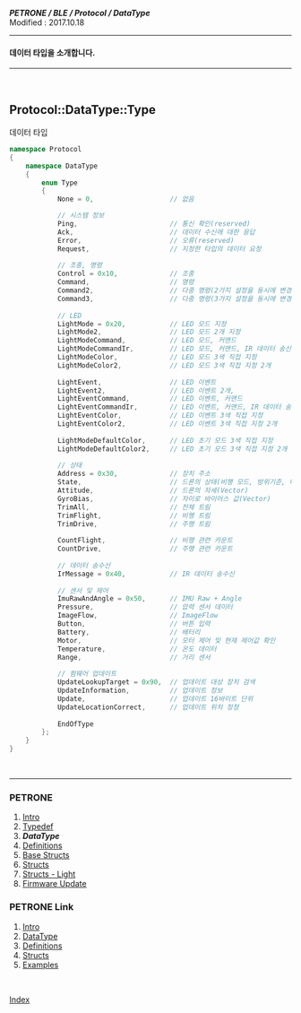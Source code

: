 ***PETRONE / BLE / Protocol / DataType***<br>
Modified : 2017.10.18

---

#### 데이터 타입을 소개합니다.

---

<br>

## <a name="DataType">Protocol::DataType::Type</a>
데이터 타입

```cpp
namespace Protocol
{
    namespace DataType
    {
        enum Type
        {
            None = 0,                   // 없음

            // 시스템 정보
            Ping,                       // 통신 확인(reserved)
            Ack,                        // 데이터 수신에 대한 응답
            Error,                      // 오류(reserved)
            Request,                    // 지정한 타입의 데이터 요청
            
            // 조종, 명령 
            Control = 0x10,             // 조종
            Command,                    // 명령
            Command2,                   // 다중 명령(2가지 설정을 동시에 변경)
            Command3,                   // 다중 명령(3가지 설정을 동시에 변경)
            
            // LED
            LightMode = 0x20,           // LED 모드 지정
            LightMode2,                 // LED 모드 2개 지정
            LightModeCommand,           // LED 모드, 커맨드
            LightModeCommandIr,         // LED 모드, 커맨드, IR 데이터 송신
            LightModeColor,             // LED 모드 3색 직접 지정
            LightModeColor2,            // LED 모드 3색 직접 지정 2개
            
            LightEvent,                 // LED 이벤트
            LightEvent2,                // LED 이벤트 2개, 
            LightEventCommand,          // LED 이벤트, 커맨드
            LightEventCommandIr,        // LED 이벤트, 커맨드, IR 데이터 송신
            LightEventColor,            // LED 이벤트 3색 직접 지정
            LightEventColor2,           // LED 이벤트 3색 직접 지정 2개
            
            LightModeDefaultColor,      // LED 초기 모드 3색 직접 지정
            LightModeDefaultColor2,     // LED 초기 모드 3색 직접 지정 2개
            
            // 상태 
            Address = 0x30,             // 장치 주소
            State,                      // 드론의 상태(비행 모드, 방위기준, 배터리량)
            Attitude,                   // 드론의 자세(Vector)
            GyroBias,                   // 자이로 바이어스 값(Vector)
            TrimAll,                    // 전체 트림
            TrimFlight,                 // 비행 트림
            TrimDrive,                  // 주행 트림
            
            CountFlight,                // 비행 관련 카운트 
            CountDrive,                 // 주행 관련 카운트 
            
            // 데이터 송수신
            IrMessage = 0x40,           // IR 데이터 송수신
            
            // 센서 및 제어
            ImuRawAndAngle = 0x50,      // IMU Raw + Angle
            Pressure,                   // 압력 센서 데이터
            ImageFlow,                  // ImageFlow
            Button,                     // 버튼 입력
            Battery,                    // 배터리
            Motor,                      // 모터 제어 및 현재 제어값 확인
            Temperature,                // 온도 데이터
            Range,                      // 거리 센서
        
            // 펌웨어 업데이트
            UpdateLookupTarget = 0x90,	// 업데이트 대상 장치 검색
            UpdateInformation,          // 업데이트 정보
            Update,                     // 업데이트 16바이트 단위
            UpdateLocationCorrect,      // 업데이트 위치 정정
            
            EndOfType
        };
    }
}
```


<br>

---

### PETRONE

1. [Intro](01_intro.md)
2. [Typedef](02_typedef.md)
3. ***DataType***
4. [Definitions](04_definitions.md)
5. [Base Structs](05_base_structs.md)
6. [Structs](06_structs.md)
7. [Structs - Light](07_structs_light.md)
8. [Firmware Update](08_firmware_update.md)


### PETRONE Link

1. [Intro](link/01_intro.md)
2. [DataType](link/02_datatype.md)
3. [Definitions](link/03_definitions.md)
4. [Structs](link/04_structs.md)
5. [Examples](link/05_examples.md)

<br>

[Index](index.md)

<br>

